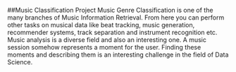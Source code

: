 ##Music Classification Project
Music Genre Classification is one of the many branches of Music Information Retrieval. From here you can perform other tasks on musical data like beat tracking, music generation, recommender systems, track separation and instrument recognition etc. Music analysis is a diverse field and also an interesting one. A music session somehow represents a moment for the user. Finding these moments and describing them is an interesting challenge in the field of Data Science.
